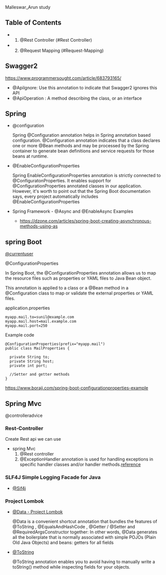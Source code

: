 Malleswar_Arun  study

## Table of Contents

- 1) @Rest Controller (#Rest Controller)
- 2) @Request Mapping (#Request-Mapping)

## Swagger2

https://www.programmersought.com/article/683793165/


* @Apilgnore: Use this annotation to indicate that Swagger2 ignores this API
* @ApiOperation : A method describing the class, or an interface

## Spring 
  * @configuration
    
      Spring @Configuration annotation helps in Spring annotation based configuration. @Configuration annotation indicates that a class declares one or more @Bean methods and may be processed by the Spring container to generate bean definitions and service requests for those beans at runtime.

* @EnableConfigurationProperties 
     
     Spring EnableConfigurationProperties annotation is strictly connected to @ConfiguratonProperties. It enables support for @ConfigurationProperties annotated classes in our application. However, it's worth to point out that the Spring Boot documentation says, every project automatically includes @EnableConfigurationProperties

* Spring Framework - @Async and @EnableAsync Examples
    
   + <https://dzone.com/articles/spring-boot-creating-asynchronous-methods-using-as>

##  spring Boot 

[@currentuser](https://stackoverflow.com/questions/31159075/how-to-find-out-the-currently-logged-in-user-in-spring-boot)

@ConfigurationProperties

  In Spring Boot, the @ConfigurationProperties annotation allows us to map the resource files such as properties or YAML files to Java Bean object.

This annotation is applied to a class or a @Bean method in a @Configuration class to map or validate the external properties or YAML files.

application.properties
```
myapp.mail.to=sunil@example.com
myapp.mail.host=mail.example.com
myapp.mail.port=250

```
Example code   

```
@ConfigurationProperties(prefix="myapp.mail")
public class MailProperties {

  private String to;
  private String host;
  private int port;

  //Setter and getter methods
}

```
  <https://www.boraji.com/spring-boot-configurationproperties-example>

## Spring Mvc

@controlleradvice   

### Rest-Controller

  Create Rest api we can use 

  * spring Mvc
    1. @Rest controller
    2. @ExceptionHandler annotation is used for handling exceptions in specific handler classes and/or handler methods.[reference](https://spring.io/blog/2013/11/01/exception-handling-in-spring-mvc)


###   SLF4J  Simple Logging Facade for Java

 * [@Sif4j](http://www.slf4j.org/docs.html)


### Project Lombok

  * [@Data - Project Lombok](https://projectlombok.org/features/Data)

    @Data is a convenient shortcut annotation that bundles the features of @ToString , @EqualsAndHashCode , @Getter / @Setter and @RequiredArgsConstructor together: In other words, @Data generates all the boilerplate that is normally associated with simple POJOs (Plain Old Java Objects) and beans: getters for all fields

  * [@ToString](https://projectlombok.org/features/ToString)
  
      @ToString annotation enables you to avoid having to manually write a toString() method while inspecting fields for your objects.

    
  
